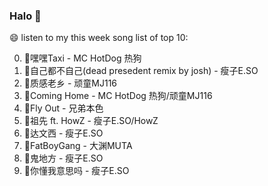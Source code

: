 

### Halo 👋

😄 listen to my this week song list of top 10:

0. 🌈嘿嘿Taxi - MC HotDog 热狗
1. 🌈自己都不自己(dead presedent remix by josh) - 瘦子E.SO
2. 🌈质感老乡 - 顽童MJ116
3. 🌈Coming Home - MC HotDog 热狗/顽童MJ116
4. 🌈Fly Out - 兄弟本色
5. 🌈祖先 ft. HowZ - 瘦子E.SO/HowZ
6. 🌈达文西 - 瘦子E.SO
7. 🌈FatBoyGang - 大渊MUTA
8. 🌈鬼地方 - 瘦子E.SO
9. 🌈你懂我意思吗 - 瘦子E.SO

